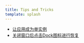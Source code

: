 ```yaml
---
title: Tips and Tricks
template: splash
---
```


- [让应用成为单实例](/tips-and-tricks/001-making-the-app-single-instanced/)
- [关闭窗口后点击Dock图标进行恢复](/tips-and-tricks/002-click-dock-icon-to-restore-after-closing-the-window/)